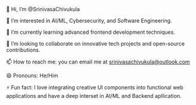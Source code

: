 👋 Hi, I’m @SrinivasaChivukula

👀 I’m interested in AI/ML, Cybersecurity, and Software Engineering.

🌱 I’m currently learning advanced frontend development techniques.

💞️ I’m looking to collaborate on innovative tech projects and open-source contributions.

📫 How to reach me: you can email me at srinivasachivukula@outlook.com 

😄 Pronouns: He/Him

⚡ Fun fact: I love integrating creative UI components into functional web applications and have a deep interset in AI/ML and Backend apllication.
